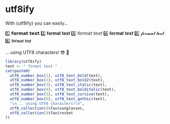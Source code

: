 # utf8ify

With {utf8ify} you can easily...

1️⃣ 𝗳𝗼𝗿𝗺𝗮𝘁 𝘁𝗲𝘅𝘁 
2️⃣ 𝐟𝐨𝐫𝐦𝐚𝐭 𝐭𝐞𝐱𝐭
3️⃣ 𝘧𝘰𝘳𝘮𝘢𝘵 𝘵𝘦𝘹𝘵
4️⃣ 𝒇𝒐𝒓𝒎𝒂𝒕 𝒕𝒆𝒙𝒕
5️⃣ 𝓯𝓸𝓻𝓶𝓪𝓽 𝓽𝓮𝔁𝓽
6️⃣ 𝖋𝖔𝖗𝖒𝖆𝖙 𝖙𝖊𝖝𝖙

... using UTF8 characters!
😎 🚀

```r
library(utf8ify)
text <- " format text "
cat(paste0(
  utf8_number_box(1), utf8_text_bold(text),
  utf8_number_box(2), utf8_text_bold2(text),
  utf8_number_box(3), utf8_text_italic(text),
  utf8_number_box(4), utf8_text_bolditalic(text),
  utf8_number_box(5), utf8_text_cursive(text),
  utf8_number_box(6), utf8_text_gothic(text),
  "\n... using UTF8 characters!\n",
  utf8_collection()$fav$sunglasses,
  utf8_collection()$fav$rocket
))
```
